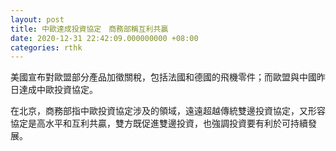 ```yaml
---
layout: post
title: 中歐達成投資協定　商務部稱互利共贏
date: 2020-12-31 22:42:09.000000000 +08:00
categories: rthk
---
```


美國宣布對歐盟部分產品加徵關稅，包括法國和德國的飛機零件；而歐盟與中國昨日達成中歐投資協定。

在北京，商務部指中歐投資協定涉及的領域，遠遠超越傳統雙邊投資協定，又形容協定是高水平和互利共贏，雙方既促進雙邊投資，也強調投資要有利於可持續發展。
